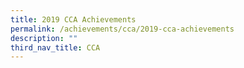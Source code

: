 ```yaml
---
title: 2019 CCA Achievements
permalink: /achievements/cca/2019-cca-achievements
description: ""
third_nav_title: CCA
---
```

